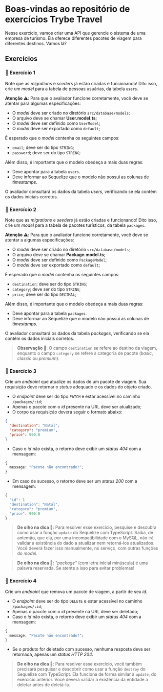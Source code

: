 # Boas-vindas ao repositório de exercícios Trybe Travel

Nesse exercício, vamos criar uma API que gerencie o sistema de uma empresa de turismo. Ela oferece diferentes pacotes de viagem para diferentes destinos. Vamos lá?

## Exercícios

### 🚀 Exercício 1

Note que as _migrations_ e _seeders_ já estão criadas e funcionando! Dito isso, crie um _model_ para a tabela de pessoas usuárias, da tabela `users`.

**Atenção ⚠️**: Para que o avaliador funcione corretamente, você deve se atentar para algumas especificações:

- O _model_ deve ser criado no diretório `src/database/models`;
- O arquivo deve se chamar **User.model.ts**;
- O _model_ deve ser definido como `UserModel`;
- O _model_ deve ser exportado como `default`;

É esperado que o _model_ contenha os seguintes campos:

- `email`; deve ser do tipo `STRING`;
- `password`; deve ser do tipo `STRING`;

Além disso, é importante que o modelo obedeça a mais duas regras:

- Deve apontar para a tabela `users`.
- Deve informar ao Sequelize que o modelo não possui as colunas de _timestamps_.

O avaliador consultará os dados da tabela _users_, verificando se ela contém os dados iniciais corretos.

### 🚀 Exercício 2

Note que as _migrations_ e _seeders_ já estão criadas e funcionando! Dito isso, crie um _model_ para a tabela de pacotes turísticos, da tabela `packages`.

**Atenção ⚠️**: Para que o avaliador funcione corretamente, você deve se atentar a algumas especificações:

- O _model_ deve ser criado no diretório `src/database/models`;
- O arquivo deve se chamar **Package.model.ts**;
- O _model_ deve ser definido como `PackageModel`;
- O _model_ deve ser exportado como `default`;

É esperado que o _model_ contenha os seguintes campos:

- `destination`; deve ser do tipo `STRING`;
- `category`; deve ser do tipo `STRING`;
- `price`; deve ser do tipo `DECIMAL`;

Além disso, é importante que o modelo obedeça a mais duas regras:

- Deve apontar para a tabela `packages`.
- Deve informar ao Sequelize que o modelo não possui as colunas de _timestamps_.

O avaliador consultará os dados da tabela _packages_, verificando se ela contém os dados iniciais corretos.

> **Observação 🔎**: O campo `destination` se refere ao destino da viagem, enquanto o campo `category` se refere à categoria de pacote (_basic_, _classic_ ou _premium_).

### 🚀 Exercício 3

Crie um _endpoint_ que atualize os dados de um pacote de viagem. Sua requisição deve retornar o _status_ adequado e os dados do objeto criado.

- O _endpoint_ deve ser do tipo `PATCH` e estar acessível no caminho `/packages/:id`;
- Apenas o pacote com o _id_ presente na URL deve ser atualizado;
- O corpo da requisição deverá seguir o formato abaixo:

```json
{
  "destination": "Natal",
  "category": "premium",
  "price": 900.0
}
```

- Caso o _id_ não exista, o retorno deve exibir um _status 404_ com a mensagem:

```ts
{
  message: "Pacote não encontrado!";
}
```

- Em caso de sucesso, o retorno deve ser um _status 200_ com a mensagem:

```ts
{
  "id": 1
  "destination": "Natal",
  "category": "premium",
  "price": 900.0
}
```

> **De olho na dica 👀**: Para resolver esse exercício, pesquise e descubra como usar a função `update` do Sequelize com TypeScript. Saiba, de antemão, que ela, por uma incompatibilidade com o MySQL, não irá validar a existência do dado a atualizar nem retorná-los atualizados. Você deverá fazer isso manualmente, no serviço, com outras funções do _model_.

> **De olho na dica 👀**: _"package"_ (com letra inicial minúscula) é uma palavra reservada. Se atente a isso para evitar problemas!

### 🚀 Exercício 4

Crie um _endpoint_ que remova um pacote de viagem, a partir de seu _id_.

- O _endpoint_ deve ser do tipo `DELETE` e estar acessível no caminho `/packages/:id`;
- Apenas o pacote com o _id_ presente na URL deve ser deletado;
- Caso o _id_ não exista, o retorno deve exibir um _status 404_ com a mensagem:

```ts
{
  message: "Pacote não encontrado!";
}
```

- Se o produto for deletado com sucesso, nenhuma resposta deve ser retornada, apenas um _status HTTP 204_.

> **De olho na dica 👀**: Para resolver esse exercício, você também precisará pesquisar e descobrir como usar a função `destroy` do Sequelize com TypeScript. Ela funciona de forma similar à `update`, do exercício anterior. Você deverá validar a existência da entidade a deletar antes de deletá-la.